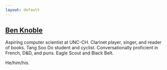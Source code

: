 ```yaml
---
layout: default
---
```


## [Ben Knoble](https://benknoble.github.io)

Aspiring computer scientist at UNC-CH. Clarinet player, singer, and reader of
books. Tang Soo Do student and cyclist. Conversationally proficient in French,
D&D, and puns. Eagle Scout and Black Belt.

He/him/his.
